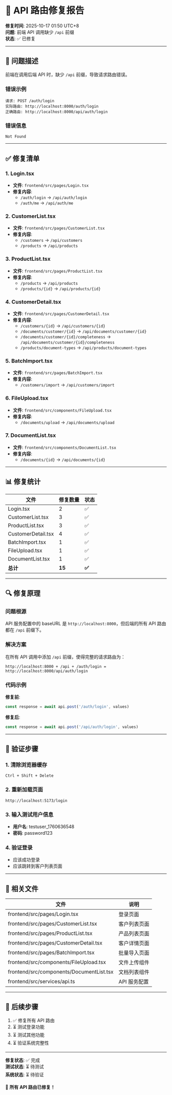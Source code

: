 # 🔧 API 路由修复报告

**修复时间**: 2025-10-17 01:50 UTC+8  
**问题**: 前端 API 调用缺少 `/api` 前缀  
**状态**: ✅ 已修复

---

## 🐛 问题描述

前端在调用后端 API 时，缺少 `/api` 前缀，导致请求路由错误。

### 错误示例
```
请求: POST /auth/login
实际路由: http://localhost:8000/auth/login
正确路由: http://localhost:8000/api/auth/login
```

### 错误信息
```
Not Found
```

---

## ✅ 修复清单

### 1. Login.tsx
- **文件**: `frontend/src/pages/Login.tsx`
- **修复内容**:
  - `/auth/login` → `/api/auth/login`
  - `/auth/me` → `/api/auth/me`

### 2. CustomerList.tsx
- **文件**: `frontend/src/pages/CustomerList.tsx`
- **修复内容**:
  - `/customers` → `/api/customers`
  - `/products` → `/api/products`

### 3. ProductList.tsx
- **文件**: `frontend/src/pages/ProductList.tsx`
- **修复内容**:
  - `/products` → `/api/products`
  - `/products/{id}` → `/api/products/{id}`

### 4. CustomerDetail.tsx
- **文件**: `frontend/src/pages/CustomerDetail.tsx`
- **修复内容**:
  - `/customers/{id}` → `/api/customers/{id}`
  - `/documents/customer/{id}` → `/api/documents/customer/{id}`
  - `/documents/customer/{id}/completeness` → `/api/documents/customer/{id}/completeness`
  - `/products/document-types` → `/api/products/document-types`

### 5. BatchImport.tsx
- **文件**: `frontend/src/pages/BatchImport.tsx`
- **修复内容**:
  - `/customers/import` → `/api/customers/import`

### 6. FileUpload.tsx
- **文件**: `frontend/src/components/FileUpload.tsx`
- **修复内容**:
  - `/documents/upload` → `/api/documents/upload`

### 7. DocumentList.tsx
- **文件**: `frontend/src/components/DocumentList.tsx`
- **修复内容**:
  - `/documents/{id}` → `/api/documents/{id}`

---

## 📊 修复统计

| 文件 | 修复数量 | 状态 |
|------|--------|------|
| Login.tsx | 2 | ✅ |
| CustomerList.tsx | 3 | ✅ |
| ProductList.tsx | 3 | ✅ |
| CustomerDetail.tsx | 4 | ✅ |
| BatchImport.tsx | 1 | ✅ |
| FileUpload.tsx | 1 | ✅ |
| DocumentList.tsx | 1 | ✅ |
| **总计** | **15** | **✅** |

---

## 🔍 修复原理

### 问题根源
API 服务配置中的 baseURL 是 `http://localhost:8000`，但后端的所有 API 路由都在 `/api` 前缀下。

### 解决方案
在所有 API 调用中添加 `/api` 前缀，使得完整的请求路由为：
```
http://localhost:8000 + /api + /auth/login = http://localhost:8000/api/auth/login
```

### 代码示例

**修复前**:
```typescript
const response = await api.post('/auth/login', values)
```

**修复后**:
```typescript
const response = await api.post('/api/auth/login', values)
```

---

## 🚀 验证步骤

### 1. 清除浏览器缓存
```
Ctrl + Shift + Delete
```

### 2. 重新加载页面
```
http://localhost:5173/login
```

### 3. 输入测试用户信息
- **用户名**: testuser_1760636548
- **密码**: password123

### 4. 验证登录
- 应该成功登录
- 应该跳转到客户列表页面

---

## 📝 相关文件

| 文件 | 说明 |
|------|------|
| frontend/src/pages/Login.tsx | 登录页面 |
| frontend/src/pages/CustomerList.tsx | 客户列表页面 |
| frontend/src/pages/ProductList.tsx | 产品列表页面 |
| frontend/src/pages/CustomerDetail.tsx | 客户详情页面 |
| frontend/src/pages/BatchImport.tsx | 批量导入页面 |
| frontend/src/components/FileUpload.tsx | 文件上传组件 |
| frontend/src/components/DocumentList.tsx | 文档列表组件 |
| frontend/src/services/api.ts | API 服务配置 |

---

## 🎯 后续步骤

1. ✅ 修复所有 API 路由
2. ⏳ 测试登录功能
3. ⏳ 测试其他功能
4. ⏳ 验证系统完整性

---

**修复状态**: ✅ 完成  
**测试状态**: ⏳ 待测试  
**系统状态**: ⏳ 待验证

🚀 **所有 API 路由已修复！**

